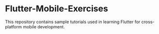 # Flutter-Mobile-Exercises
This repository contains sample tutorials used in learning Flutter for cross-platform mobile development.
